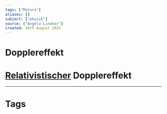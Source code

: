 ```yaml
---
tags: ["Matura"]
aliases: []
subject: ["physik"]
source: ["Angela Lindner"]
created: 16th August 2022
---
```


# Dopplereffekt

# [Relativistischer](Relativitätstheorie.md) Dopplereffekt



---
# Tags